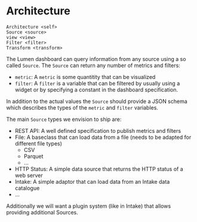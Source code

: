 # Architecture

```{toctree}
Architecture <self>
Source <source>
view <view>
Filter <filter>
Transform <transform>
```

The Lumen dashboard can query information from any source using a so called `Source`. The `Source` can return any number of metrics and filters:

* `metric`: A `metric` is some quantitity that can be visualized
* `filter`: A `filter` is a variable that can be filtered by usually using a widget or by specifying a constant in the dashboard specification.

In addition to the actual values the `Source` should provide a JSON schema which describes the types of the `metric` and `filter` variables. 

The main `Source` types we envision to ship are:

- REST API: A well defined specification to publish metrics and filters
- File: A baseclass that can load data from a file (needs to be adapted for different file types)
  - CSV
  - Parquet
  - ...
- HTTP Status: A simple data source that returns the HTTP status of a web server
- Intake: A simple adaptor that can load data from an Intake data catalogue
- ...

Additionally we will want a plugin system (like in Intake) that allows providing additional Sources.
